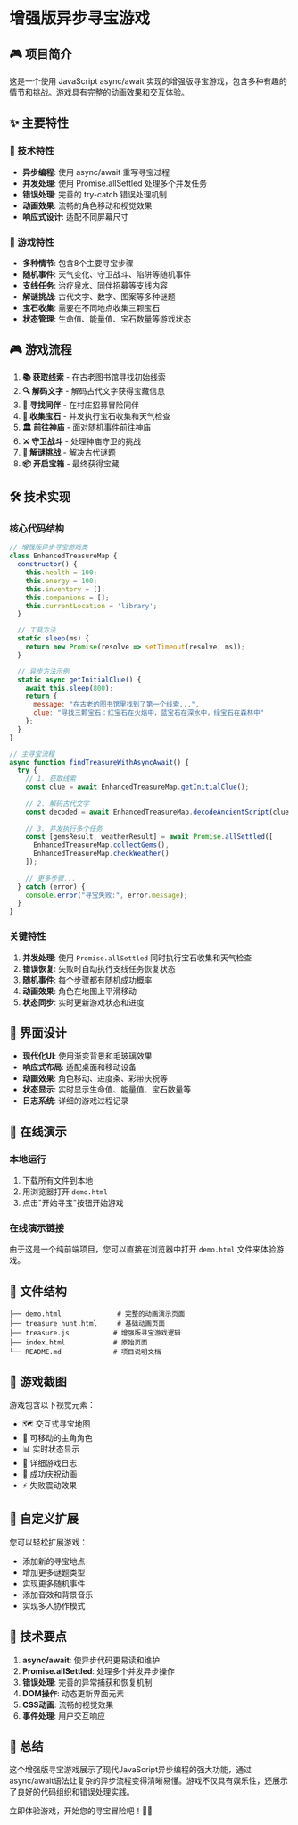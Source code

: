 # 增强版异步寻宝游戏

## 🎮 项目简介

这是一个使用 JavaScript async/await 实现的增强版寻宝游戏，包含多种有趣的情节和挑战。游戏具有完整的动画效果和交互体验。

## ✨ 主要特性

### 🚀 技术特性
- **异步编程**: 使用 async/await 重写寻宝过程
- **并发处理**: 使用 Promise.allSettled 处理多个并发任务
- **错误处理**: 完善的 try-catch 错误处理机制
- **动画效果**: 流畅的角色移动和视觉效果
- **响应式设计**: 适配不同屏幕尺寸

### 🎯 游戏特性
- **多种情节**: 包含8个主要寻宝步骤
- **随机事件**: 天气变化、守卫战斗、陷阱等随机事件
- **支线任务**: 治疗泉水、同伴招募等支线内容
- **解谜挑战**: 古代文字、数字、图案等多种谜题
- **宝石收集**: 需要在不同地点收集三颗宝石
- **状态管理**: 生命值、能量值、宝石数量等游戏状态

## 🎮 游戏流程

1. **📚 获取线索** - 在古老图书馆寻找初始线索
2. **🔍 解码文字** - 解码古代文字获得宝藏信息
3. **👥 寻找同伴** - 在村庄招募冒险同伴
4. **💎 收集宝石** - 并发执行宝石收集和天气检查
5. **🏛️ 前往神庙** - 面对随机事件前往神庙
6. **⚔️ 守卫战斗** - 处理神庙守卫的挑战
7. **🧩 解谜挑战** - 解决古代谜题
8. **📦 开启宝箱** - 最终获得宝藏

## 🛠️ 技术实现

### 核心代码结构

```javascript
// 增强版异步寻宝游戏类
class EnhancedTreasureMap {
  constructor() {
    this.health = 100;
    this.energy = 100;
    this.inventory = [];
    this.companions = [];
    this.currentLocation = 'library';
  }

  // 工具方法
  static sleep(ms) {
    return new Promise(resolve => setTimeout(resolve, ms));
  }

  // 异步方法示例
  static async getInitialClue() {
    await this.sleep(800);
    return {
      message: "在古老的图书馆里找到了第一个线索...",
      clue: "寻找三颗宝石：红宝石在火焰中，蓝宝石在深水中，绿宝石在森林中"
    };
  }
}

// 主寻宝流程
async function findTreasureWithAsyncAwait() {
  try {
    // 1. 获取线索
    const clue = await EnhancedTreasureMap.getInitialClue();
    
    // 2. 解码古代文字
    const decoded = await EnhancedTreasureMap.decodeAncientScript(clue.clue);
    
    // 3. 并发执行多个任务
    const [gemsResult, weatherResult] = await Promise.allSettled([
      EnhancedTreasureMap.collectGems(),
      EnhancedTreasureMap.checkWeather()
    ]);
    
    // 更多步骤...
  } catch (error) {
    console.error("寻宝失败:", error.message);
  }
}
```

### 关键特性

1. **并发处理**: 使用 `Promise.allSettled` 同时执行宝石收集和天气检查
2. **错误恢复**: 失败时自动执行支线任务恢复状态
3. **随机事件**: 每个步骤都有随机成功概率
4. **动画效果**: 角色在地图上平滑移动
5. **状态同步**: 实时更新游戏状态和进度

## 🎨 界面设计

- **现代化UI**: 使用渐变背景和毛玻璃效果
- **响应式布局**: 适配桌面和移动设备
- **动画效果**: 角色移动、进度条、彩带庆祝等
- **状态显示**: 实时显示生命值、能量值、宝石数量等
- **日志系统**: 详细的游戏过程记录

## 🚀 在线演示

### 本地运行
1. 下载所有文件到本地
2. 用浏览器打开 `demo.html`
3. 点击"开始寻宝"按钮开始游戏

### 在线演示链接
由于这是一个纯前端项目，您可以直接在浏览器中打开 `demo.html` 文件来体验游戏。

## 📁 文件结构

```
├── demo.html              # 完整的动画演示页面
├── treasure_hunt.html     # 基础动画页面
├── treasure.js           # 增强版寻宝游戏逻辑
├── index.html            # 原始页面
└── README.md             # 项目说明文档
```

## 🎯 游戏截图

游戏包含以下视觉元素：
- 🗺️ 交互式寻宝地图
- 👤 可移动的主角角色
- 📊 实时状态显示
- 📝 详细游戏日志
- 🎉 成功庆祝动画
- ⚡ 失败震动效果

## 🔧 自定义扩展

您可以轻松扩展游戏：
- 添加新的寻宝地点
- 增加更多谜题类型
- 实现更多随机事件
- 添加音效和背景音乐
- 实现多人协作模式

## 📝 技术要点

1. **async/await**: 使异步代码更易读和维护
2. **Promise.allSettled**: 处理多个并发异步操作
3. **错误处理**: 完善的异常捕获和恢复机制
4. **DOM操作**: 动态更新界面元素
5. **CSS动画**: 流畅的视觉效果
6. **事件处理**: 用户交互响应

## 🎉 总结

这个增强版寻宝游戏展示了现代JavaScript异步编程的强大功能，通过async/await语法让复杂的异步流程变得清晰易懂。游戏不仅具有娱乐性，还展示了良好的代码组织和错误处理实践。

立即体验游戏，开始您的寻宝冒险吧！🏴‍☠️
